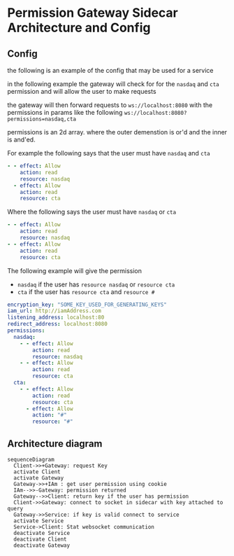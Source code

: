 # Permission Gateway Sidecar Architecture and Config

## Config

the following is an example of the config that may be used for a service

in the following example the gateway will check for for the `nasdaq` and `cta` permission and will allow the user to make requests

the gateway will then forward requests to `ws://localhost:8080` with the permissions in params like the following `ws://localhost:8080?permissions=nasdaq,cta`

permissions is an 2d array. where the outer demenstion is or'd and the inner is and'ed.

For example the following says that the user must have `nasdaq` and `cta`

```yaml
- - effect: Allow
    action: read
    resource: nasdaq
  - effect: Allow
    action: read
    resource: cta
```

Where the following says the user must have `nasdaq` or `cta`

```yaml
- - effect: Allow
    action: read
    resource: nasdaq
- - effect: Allow
    action: read
    resource: cta
```

The following example will give the permission

- `nasdaq` if the user has `resource nasdaq` or `resource cta`
- `cta` if the user has `resource cta` and `resource #`

```yaml
encryption_key: "SOME_KEY_USED_FOR_GENERATING_KEYS"
iam_url: http://iamAddress.com
listening_address: localhost:80
redirect_address: localhost:8080
permissions:
  nasdaq:
    - - effect: Allow
        action: read
        resource: nasdaq
    - - effect: Allow
        action: read
        resource: cta
  cta:
    - - effect: Allow
        action: read
        resource: cta
      - effect: Allow
        action: "#"
        resource: "#"
```

## Architecture diagram

```mermaid
sequenceDiagram
  Client->>+Gateway: request Key
  activate Client
  activate Gateway
  Gateway->>+IAm : get user permission using cookie
  IAm-->>-Gateway: permission returned
  Gateway-->>Client: return key if the user has permission
  Client->>Gateway: connect to socket in sidecar with key attached to query
  Gateway->>Service: if key is valid connect to service
  activate Service
  Service->Client: Stat websocket communication
  deactivate Service
  deactivate Client
  deactivate Gateway

```

